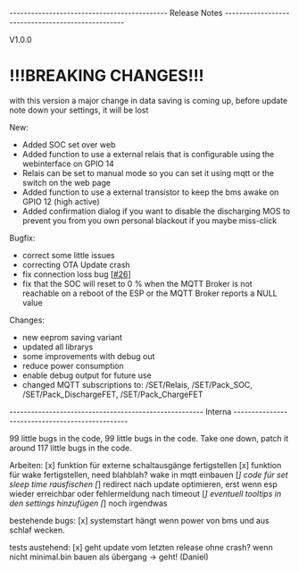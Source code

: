 -------------------------------------------- Release Notes --------------------------------------------------

V1.0.0

# !!!BREAKING CHANGES!!!
with this version a major change in data saving is coming up, before update note down your settings, it will be lost

New:
- Added SOC set over web
- Added function to use a external relais that is configurable using the webinterface on GPIO 14
- Relais can be set to manual mode so you can set it using mqtt or the switch on the web page
- Added function to use a external transistor to keep the bms awake on GPIO 12 (high active)
- Added confirmation dialog if you want to disable the discharging MOS to prevent you from you own personal blackout if you maybe miss-click

Bugfix:
- correct some little issues
- correcting OTA Update crash
- fix connection loss bug [[#26](https://github.com/softwarecrash/DALY-BMS-to-MQTT/issues/26)]
- fix that the SOC will reset to 0 % when the MQTT Broker is not reachable on a reboot of the ESP or the MQTT Broker reports a NULL value

Changes:
- new eeprom saving variant
- updated all librarys
- some improvements with debug out
- reduce power consumption
- enable debug output for future use
- changed MQTT subscriptions to: /SET/Relais, /SET/Pack_SOC, /SET/Pack_DischargeFET, /SET/Pack_ChargeFET

------------------------------------------------------ Interna ------------------------------------------------

99 little bugs in the code, 99 little bugs in the code. Take one down, patch it around 117 little bugs in the code.

Arbeiten:
[x] funktion für externe schaltausgänge fertigstellen
[x] funktion für wake fertigstellen, need blahblah? wake in mqtt einbauen
[_] code für set sleep time rausfischen
[_] redirect nach update optimieren, erst wenn esp wieder erreichbar oder fehlermeldung nach timeout
[_] eventuell tooltips in den settings hinzufügen
[_] noch irgendwas

bestehende bugs:
[x] systemstart hängt wenn power von bms und aus schlaf wecken.

tests austehend:
[x] geht update vom letzten release ohne crash? wenn nicht minimal.bin bauen als übergang -> geht! (Daniel)
